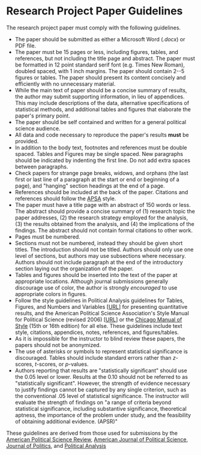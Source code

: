 # Research Project Paper Guidelines

The research project paper must comply with the following guidelines.

- The paper should be submitted as either a Microsoft Word (*.docx*) or PDF file.
- The paper must be 15 pages or less, including figures, tables, and references, but not including the title page and abstract. The paper must be formatted in 12 point standard serif font (e.g. Times New Roman), doubled spaced, with 1 inch margins.
The paper should contain 2--5 figures or tables. The paper should present its content concisely and efficiently with no unnecessary material. 
- While the main text of paper should be a concise summary of results, the author may submit supporting information, in lieu of appendices. This may include descriptions of the data, alternative specifications of statistical methods, and additional tables and figures that elaborate the paper's primary point.
- The paper should be self contained and written for a general political science audience.
- All data and code necessary to reproduce the paper's results **must** be provided.
- In addition to the body text, footnotes and references must be double spaced. Tables and Figures may be single spaced. New paragraphs should be indicated by indenting the first line. Do not add extra spaces between paragraphs.
- Check papers for strange page breaks, widows, and orphans (the last first or last line of a paragraph at the start or end or beginning of a page),  and "hanging" section headings at the end of a page.
- References should be included at the back of the paper. Citations and references should follow the [APSA](http://www.apsanet.org/Portals/54/APSA%20Files/publications/APSAStyleManual2006.pdf) style.
- The paper must have a title page with an abstract of 150 words or less. The abstract should provide a concise summary of (1) research topic the paper addresses, (2) the research strategy employed for the analysis, (3) the results obtained from the analysis, and (4) the implications of the findings. The abstract should not contain formal citations to other work.
- Pages must be numbered.
- Sections must not be numbered, instead they should be given short titles. The introduction should not be titled. Authors should only use one level of sections, but authors may use subsections where necessary. Authors should not include paragraph at the end of the introductory section laying out the organization of the paper.
- Tables and figures should be inserted into the text of the paper at appropriate locations. Although journal submissions generally discourage use of color, the author is strongly *encouraged* to use appropriate colors in figures.
- Follow the style guidelines in  Political Analysis guidelines for Tables, Figures, and Numbers and Variables [[URL](http://www.oxfordjournals.org/our_journals/polana/for_authors/general.html)] for presenting quantitative results, and the American Political Science Association's Style Manual for Political Science (revised 2006) [[URL](http://www.apsanet.org/Portals/54/APSA%20Files/publications/APSAStyleManual2006.pdf)] or the [Chicago Manual of Style](http://www.chicagomanualofstyle.org/search.epl) (15th or 16th edition) for all else. These guidelines include text style, citations, appendices, notes, references, and figures/tables.
- As it is impossible for the instructor to blind review these papers, the papers should not be anonymized. 
- The use of asterisks or symbols to represent statistical significance is discouraged. Tables should include standard errors rather than $z$-scores, $t$-scores, or $p$-values.
- Authors reporting that results are "statistically significant" should use the 0.05 level or lower. Results at the 0.10 should not be referred to as "statistically significant". However, the strength of evidence necessary to justify findings cannot be captured by any single criterion, such as the conventional .05 level of statistical significance. The instructor will evaluate the strength of findings on "a range of criteria beyond statistical significance, including substantive significance, theoretical aptness, the importance of the problem under study, and the feasibility of obtaining additional evidence. (APSR)"

These guidelines are derived from those used for submissions by the [American Political Science Review](http://www.apsanet.org/apsrsubmissions), [American Journal of Political Science](http://ajps.org/guidelines-for-manuscripts/), [Journal of Politics](http://www.journals.uchicago.edu/journals/jop/instruct), and [Political Analysis](http://www.oxfordjournals.org/our_journals/polana/for_authors/general.html)


<!--
- Short variable name acronymns should not be used. 
- Report all coefficients in a model. Do not list only the signifiant coefficients in a regression model.
- A table of summary statistics of the variables included in the analysis should not included in the paper, unless the values are explicitly relevant to the analysis.   Instead, include it in supplemental material.
- If possible, tables and figures should not be longer than one page, though there may be exceptions, such as multipaneled figures.

-->

